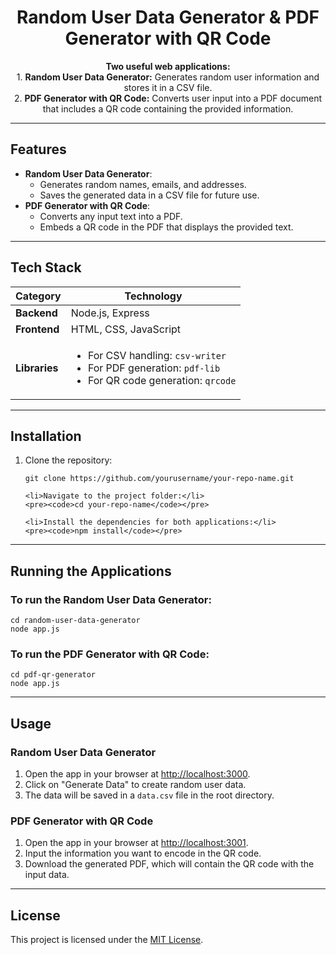 <h1 align="center">Random User Data Generator & PDF Generator with QR Code</h1>

<p align="center">
    <b>Two useful web applications:</b> <br>
    1. <strong>Random User Data Generator:</strong> Generates random user information and stores it in a CSV file. <br>
    2. <strong>PDF Generator with QR Code:</strong> Converts user input into a PDF document that includes a QR code containing the provided information.
</p>

---

<h2>Features</h2>

<ul>
    <li><strong>Random User Data Generator</strong>:
        <ul>
            <li>Generates random names, emails, and addresses.</li>
            <li>Saves the generated data in a CSV file for future use.</li>
        </ul>
    </li>
    <li><strong>PDF Generator with QR Code</strong>:
        <ul>
            <li>Converts any input text into a PDF.</li>
            <li>Embeds a QR code in the PDF that displays the provided text.</li>
        </ul>
    </li>
</ul>

---

<h2>Tech Stack</h2>

<table>
    <thead>
        <tr>
            <th>Category</th>
            <th>Technology</th>
        </tr>
    </thead>
    <tbody>
        <tr>
            <td><strong>Backend</strong></td>
            <td>Node.js, Express</td>
        </tr>
        <tr>
            <td><strong>Frontend</strong></td>
            <td>HTML, CSS, JavaScript</td>
        </tr>
        <tr>
            <td><strong>Libraries</strong></td>
            <td>
                <ul>
                    <li>For CSV handling: <code>csv-writer</code></li>
                    <li>For PDF generation: <code>pdf-lib</code></li>
                    <li>For QR code generation: <code>qrcode</code></li>
                </ul>
            </td>
        </tr>
    </tbody>
</table>

---

<h2>Installation</h2>

<ol>
    <li>Clone the repository:</li>
    <pre><code>git clone https://github.com/yourusername/your-repo-name.git</code></pre>
    
    <li>Navigate to the project folder:</li>
    <pre><code>cd your-repo-name</code></pre>
    
    <li>Install the dependencies for both applications:</li>
    <pre><code>npm install</code></pre>
</ol>

---

<h2>Running the Applications</h2>

<h3>To run the <strong>Random User Data Generator</strong>:</h3>
<pre><code>cd random-user-data-generator<br>node app.js</code></pre>

<h3>To run the <strong>PDF Generator with QR Code</strong>:</h3>
<pre><code>cd pdf-qr-generator<br>node app.js</code></pre>

---

<h2>Usage</h2>

<h3><strong>Random User Data Generator</strong></h3>
<ol>
    <li>Open the app in your browser at <a href="http://localhost:3000" target="_blank">http://localhost:3000</a>.</li>
    <li>Click on "Generate Data" to create random user data.</li>
    <li>The data will be saved in a <code>data.csv</code> file in the root directory.</li>
</ol>

<h3><strong>PDF Generator with QR Code</strong></h3>
<ol>
    <li>Open the app in your browser at <a href="http://localhost:3001" target="_blank">http://localhost:3001</a>.</li>
    <li>Input the information you want to encode in the QR code.</li>
    <li>Download the generated PDF, which will contain the QR code with the input data.</li>
</ol>

---

<h2>License</h2>

<p>This project is licensed under the <a href="https://opensource.org/licenses/MIT">MIT License</a>.</p>
